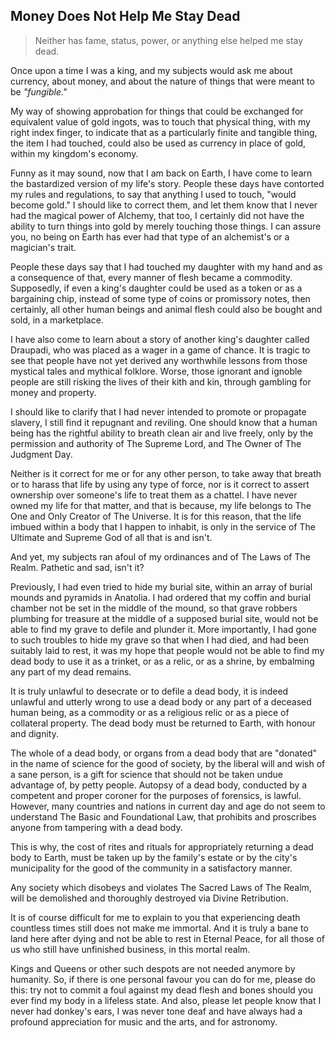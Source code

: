## Money Does Not Help Me Stay Dead

>Neither has fame, status, power, or anything else helped me stay dead. 

Once upon a time I was a king, and my subjects would ask me about currency, about money, and about the nature of things that were meant to be *"fungible."* 

My way of showing approbation for things that could be exchanged for equivalent value of gold ingots, was to touch that physical thing, with my right index finger, to indicate that as a particularly finite and tangible thing, the item I had touched, could also be used as currency in place of gold, within my kingdom's economy. 

Funny as it may sound, now that I am back on Earth, I have come to learn the bastardized version of my life's story. People these days have contorted my rules and regulations, to say that anything I used to touch, "would become gold." I should like to correct them, and let them know that I never had the magical power of Alchemy, that too, I certainly did not have the ability to turn things into gold by merely touching those things. I can assure you, no being on Earth has ever had that type of an alchemist's or a magician's trait.  

People these days say that I had touched my daughter with my hand and as a consequence of that, every manner of flesh became a commodity. Supposedly, if even a king's daughter could be used as a token or as a bargaining chip, instead of some type of coins or promissory notes, then certainly, all other human beings and animal flesh could also be bought and sold, in a marketplace. 

I have also come to learn about a story of another king's daughter called Draupadi, who was placed as a wager in a game of chance. It is tragic to see that people have not yet derived any worthwhile lessons from those mystical tales and mythical folklore. Worse, those ignorant and ignoble people are still risking the lives of their kith and kin, through gambling for money and property. 

I should like to clarify that I had never intended to promote or propagate slavery, I still find it repugnant and reviling. One should know that a human being has the rightful ability to breath clean air and live freely, only by the permission and authority of The Supreme Lord, and The Owner of The Judgment Day. 

Neither is it correct for me or for any other person, to take away that breath or to harass that life by using any type of force, nor is it correct to assert ownership over someone's life to treat them as a chattel. I have never owned my life for that matter, and that is because, my life belongs to The One and Only Creator of The Universe. It is for this reason, that the life imbued within a body that I happen to inhabit, is only in the service of The Ultimate and Supreme God of all that is and isn't. 

And yet, my subjects ran afoul of my ordinances and of The Laws of The Realm. Pathetic and sad, isn't it? 

Previously, I had even tried to hide my burial site, within an array of burial mounds and pyramids in Anatolia. I had ordered that my coffin and burial chamber not be set in the middle of the mound, so that grave robbers plumbing for treasure at the middle of a supposed burial site, would not be able to find my grave to defile and plunder it. More importantly, I had gone to such troubles to hide my grave so that when I had died, and had been suitably laid to rest, it was my hope that people would not be able to find my dead body to use it as a trinket, or as a relic, or as a shrine, by embalming any part of my dead remains. 

It is truly unlawful to desecrate or to defile a dead body, it is indeed unlawful and utterly wrong to use a dead body or any part of a deceased human being, as a commodity or as a religious relic or as a piece of collateral property. The dead body must be returned to Earth, with honour and dignity. 

The whole of a dead body, or organs from a dead body that are "donated" in the name of science for the good of society, by the liberal will and wish of a sane person, is a gift for science that should not be taken undue advantage of, by petty people. Autopsy of a dead body, conducted by a competent and proper coroner for the purposes of forensics, is lawful. However, many countries and nations in current day and age do not seem to understand The Basic and Foundational Law, that prohibits and proscribes anyone from tampering with a dead body. 

This is why, the cost of rites and rituals for appropriately returning a dead body to Earth, must be taken up by the family's estate or by the city's municipality for the good of the community in a satisfactory manner. 

Any society which disobeys and violates The Sacred Laws of The Realm, will be demolished and thoroughly destroyed via Divine Retribution. 

It is of course difficult for me to explain to you that experiencing death countless times still does not make me immortal. And it is truly a bane to land here after dying and not be able to rest in Eternal Peace, for all those of us who still have unfinished business, in this mortal realm. 

Kings and Queens or other such despots are not needed anymore by humanity. So, if there is one personal favour you can do for me, please do this: try not to commit a foul against my dead flesh and bones should you ever find my body in a lifeless state. And also, please let people know that I never had donkey's ears, I was never tone deaf and have always had a profound appreciation for music and the arts, and for astronomy.   